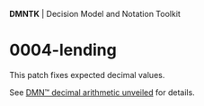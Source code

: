 **DMNTK** | Decision Model and Notation Toolkit

# 0004-lending

This patch fixes expected decimal values.

See [DMN™ decimal arithmetic unveiled](https://github.com/dmntk/dmn-decimal-arithmetic) for details.